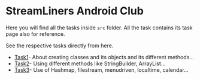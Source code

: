 # StreamLiners Android Club

Here you will find all the tasks inside `src` folder.
All the task contains its task page also for reference.

See the respective tasks directly from here.
- [Task1](https://github.com/Iltwats/StreamLiners/tree/main/src/Task1)- About creating classes and its objects and its different methods...
- [Task2](https://github.com/Iltwats/StreamLiners/tree/main/src/Task2)- Using different methods like StringBuilder, ArrayList...
- [Task3](https://github.com/Iltwats/StreamLiners/tree/main/src/Task3)- Use of Hashmap, filestream, menudriven, localtime, calendar...

